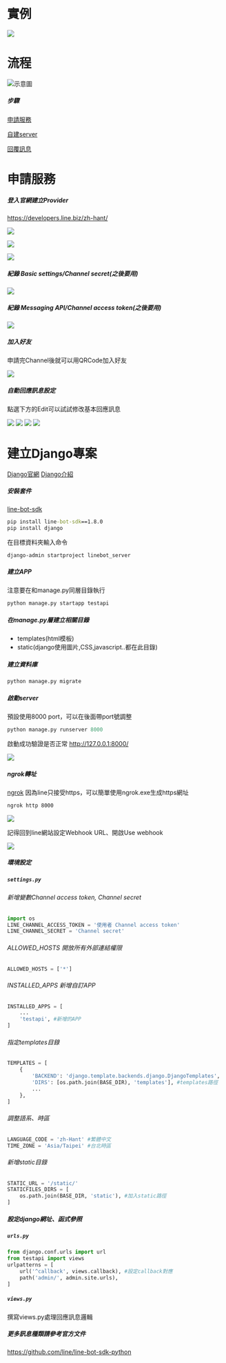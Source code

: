 # 實例
![](https://i.imgur.com/hOKTYkq.png)
# 流程

![示意圖](https://developers.line.biz/assets/img/messaging-api-architecture.f40bffbb.png)

##### 步驟

[申請服務](https://github.com/RayJi0428/learning/tree/main/line_bot#%E7%94%B3%E8%AB%8B%E6%9C%8D%E5%8B%99)

[自建server](https://github.com/RayJi0428/learning/tree/main/line_bot#%E5%BB%BA%E7%AB%8Bdjango%E5%B0%88%E6%A1%88)

[回覆訊息](https://github.com/RayJi0428/learning/blob/main/line_bot/linebot_server/testapi/views.py)

# 申請服務
##### 登入官網建立Provider
https://developers.line.biz/zh-hant/

![](https://i.imgur.com/Saa3yp9.png)

![](https://i.imgur.com/eKQeMbs.png)

![](https://i.imgur.com/Rv9533C.png)

##### 紀錄 Basic settings/Channel secret(之後要用)

![](https://i.imgur.com/RWDloEe.png)

##### 紀錄 Messaging API/Channel access token(之後要用)

![](https://i.imgur.com/Os3aU1y.png)

##### 加入好友
申請完Channel後就可以用QRCode加入好友

![](https://i.imgur.com/WNHsweg.png)

##### 自動回應訊息設定
點選下方的Edit可以試試修改基本回應訊息

![](https://i.imgur.com/l6AWjgS.png)
![](https://i.imgur.com/sMnf0dT.png)
![](https://i.imgur.com/V1ifWcq.png)
![](https://i.imgur.com/ASgFESK.png)

# 建立Django專案
[Django官網](https://www.djangoproject.com/)
[Django介紹](https://developer.mozilla.org/zh-TW/docs/Learn/Server-side/Django/Introduction)

##### 安裝套件
[line-bot-sdk](https://github.com/line/line-bot-sdk-python)
```bat
pip install line-bot-sdk==1.8.0
pip install django
```
在目標資料夾輸入命令
```bat
django-admin startproject linebot_server
```
##### 建立APP
注意要在和manage.py同層目錄執行
```python
python manage.py startapp testapi
```
##### 在manage.py層建立相關目錄
- templates(html模板)
- static(django使用圖片,CSS,javascript..都在此目錄)
##### 建立資料庫
```python
python manage.py migrate
```
##### 啟動server
預設使用8000 port，可以在後面帶port號調整
```python
python manage.py runserver 8000
```
啟動成功驗證是否正常 http://127.0.0.1:8000/

![](https://i.imgur.com/yJHl14h.png)

##### ngrok轉址
[ngrok](https://ngrok.com/)
因為line只接受https，可以簡單使用ngrok.exe生成https網址
```bash
ngrok http 8000
```

![](https://i.imgur.com/1ZD1s6d.png)

記得回到line網站設定Webhook URL、開啟Use webhook

![](https://i.imgur.com/hgZ28pL.png)

##### 環境設定
##### **`settings.py`**
###### 新增變數Channel access token, Channel secret
```python
import os
LINE_CHANNEL_ACCESS_TOKEN = '使用者 Channel access token'
LINE_CHANNEL_SECRET = 'Channel secret'
```
###### ALLOWED_HOSTS 開放所有外部連結權限
```python
ALLOWED_HOSTS = ['*']
```
###### INSTALLED_APPS 新增自訂APP
```python
INSTALLED_APPS = [
    ...
    'testapi', #新增的APP
]
```
###### 指定templates目錄
```python
TEMPLATES = [
    {
        'BACKEND': 'django.template.backends.django.DjangoTemplates',
        'DIRS': [os.path.join(BASE_DIR), 'templates'], #templates路徑
        ...
    },
]
```
###### 調整語系、時區
```python
LANGUAGE_CODE = 'zh-Hant' #繁體中文
TIME_ZONE = 'Asia/Taipei' #台北時區
```
###### 新增static目錄
```python
STATIC_URL = '/static/'
STATICFILES_DIRS = [
    os.path.join(BASE_DIR, 'static'), #加入static路徑
]
```
##### 設定django網址、函式參照
##### **`urls.py`**
```python
from django.conf.urls import url
from testapi import views
urlpatterns = [
    url('^callback', views.callback), #設定callback對應
    path('admin/', admin.site.urls),
]
```
##### **`views.py`**
撰寫views.py處理回應訊息邏輯

##### 更多訊息種類請參考官方文件
https://github.com/line/line-bot-sdk-python
